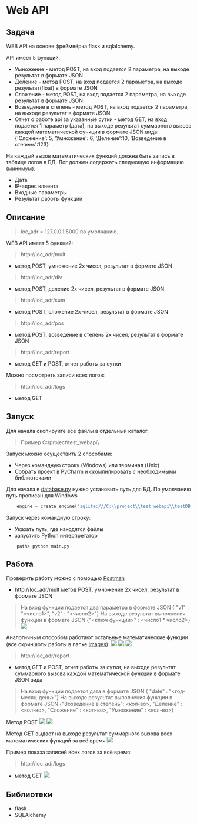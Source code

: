 # Web API

## Задача

WEB API на основе фреймвёрка flask и sqlalchemy.
 
API имеет 5 функций:
- Умножение - метод POST, на вход подается 2 параметра, на выходе результат в формате JSON
- Деление - метод POST, на вход подается 2 параметра, на выходе результат(float) в формате JSON
- Сложение - метод POST, на вход подается 2 параметра, на выходе результат в формате JSON
- Возведение в степень - метод POST, на вход подается 2 параметра, на выходе результат в формате JSON
- Отчет о работе api за указанные сутки - метод GET, на вход подается 1 параметр (дата), на выходе результат суммарного вызова каждой математической функции в формате JSON вида:
    {'Сложение': 5, 'Умножение': 6, 'Деление':10, 'Возведение в степень':123}
 
На каждый вызов математических функций должна быть запись в таблице логов в БД.
Лог должен содержать следующую информацию (минимум):
- Дата
- IP-адрес клиента
- Входные параметры
- Результат работы функции

## Описание 

>loc_adr = 127.0.0.1:5000 по умолчанию.

WEB API имеет 5 функций:
>http://loc_adr/mult
-  метод POST, умножение 2х чисел, результат в формате JSON

>http://loc_adr/div
-  метод POST, деление 2х чисел, результат в формате JSON

>http://loc_adr/sum 
- метод POST, сложение 2х чисел, результат в формате JSON

>http://loc_adr/pos
- метод POST, возведение в степень 2х чисел, результат в формате JSON

>http://loc_adr/report
- метод GET и POST, отчет работы за сутки

Можно посмотреть записи всех логов:
>http://loc_adr/logs 
- метод GET

## Запуск

Для начала скопируйте все файлы в отдельный каталог. 
>Пример C:\project\test_webapi\ 

Запуск можно осуществить 2 способами: 
- Через командную строку (Windows) или терминал (Unix)
- Собрать проект в PyCharm и скомпилировать с необходимыми библиотеками

Для начала в [database.py](https://github.com/rcv911/web-api-test/blob/master/database.py) нужно установить путь для БД.
По умолчанию путь прописан для Windows 
```python
	engine = create_engine('sqlite:///C:\\project\\test_webapi\\testDB.db', convert_unicode=True)
```

Запуск через командную строку:
- Указать путь, где находятся файлы 
- запустить Python интерпретатор
```
	path> python main.py
```

## Работа

Проверить работу можно с помощью [Postman](https://www.getpostman.com/)

- http://loc_adr/mult метод POST, умножение 2х чисел, результат в формате JSON
>На вход функции подается два параметра в формате JSON { "v1" : "<число1>", "v2" : "<число2>"}
>На выходе результат выполнения функции в формате JSON {"<ключ функции>" : <число1 * число2>} 
![](images/mult.png)

Аналогичным способом работают остальные математические функции (все скриншоты работы в папке [Images](https://github.com/rcv911/web-api-test/tree/master/images)):
![](images/div.png)
![](images/sum.png)
![](images/pos.png)

>http://loc_adr/report
- метод GET и POST, отчет работы за сутки, на выходе результат суммарного вызова каждой математической функции в формате JSON вида
>На вход функции подается дата в формате JSON { "date" : "<год-месяц-день>"}
>На выходе результат выполнения функции в формате JSON 
{"Возведение в степень": <кол-во>, "Деление" : <кол-во>, "Сложение" : <кол-во>, "Умножение" : <кол-во>} 

Метод POST
![](images/report_post.png)
![](images/report_post2.png)

Метод GET выдает на выходе результат суммарного вызова всех математических функций за всё время 
![](images/report_get.jpg)

Пример показа записей всех логов за всё время:
>http://loc_adr/logs
- метод GET
![](images/logs.png)

## Библиотеки

- flask
- SQLAlchemy



